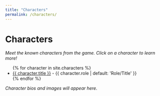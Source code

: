 ```yaml
---
title: "Characters"
permalink: /characters/
---
```


# Characters

*Meet the known characters from the game. Click on a character to learn more!*

<ul>
  {% for character in site.characters %}
    <li><a href="{{ character.url }}">{{ character.title }}</a> - {{ character.role | default: 'Role/Title' }}</li>
  {% endfor %}
</ul>

*Character bios and images will appear here.* 